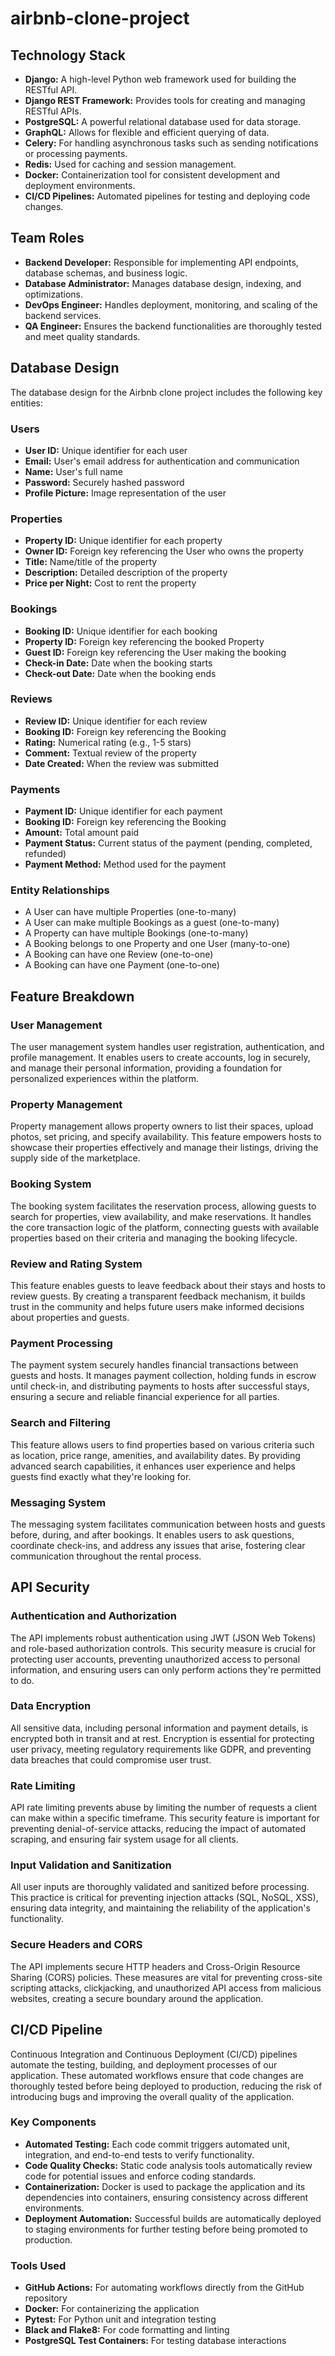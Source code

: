 # airbnb-clone-project
## Technology Stack
- **Django:** A high-level Python web framework used for building the RESTful API.
- **Django REST Framework:** Provides tools for creating and managing RESTful APIs.
- **PostgreSQL:** A powerful relational database used for data storage.
- **GraphQL:** Allows for flexible and efficient querying of data.
- **Celery:** For handling asynchronous tasks such as sending notifications or processing payments.
- **Redis:** Used for caching and session management.
- **Docker:** Containerization tool for consistent development and deployment environments.
- **CI/CD Pipelines:** Automated pipelines for testing and deploying code changes.

## Team Roles
- **Backend Developer:** Responsible for implementing API endpoints, database schemas, and business logic.
- **Database Administrator:** Manages database design, indexing, and optimizations.
- **DevOps Engineer:** Handles deployment, monitoring, and scaling of the backend services.
- **QA Engineer:** Ensures the backend functionalities are thoroughly tested and meet quality standards.

## Database Design
The database design for the Airbnb clone project includes the following key entities:

### Users
- **User ID:** Unique identifier for each user
- **Email:** User's email address for authentication and communication
- **Name:** User's full name
- **Password:** Securely hashed password
- **Profile Picture:** Image representation of the user

### Properties
- **Property ID:** Unique identifier for each property
- **Owner ID:** Foreign key referencing the User who owns the property
- **Title:** Name/title of the property
- **Description:** Detailed description of the property
- **Price per Night:** Cost to rent the property

### Bookings
- **Booking ID:** Unique identifier for each booking
- **Property ID:** Foreign key referencing the booked Property
- **Guest ID:** Foreign key referencing the User making the booking
- **Check-in Date:** Date when the booking starts
- **Check-out Date:** Date when the booking ends

### Reviews
- **Review ID:** Unique identifier for each review
- **Booking ID:** Foreign key referencing the Booking
- **Rating:** Numerical rating (e.g., 1-5 stars)
- **Comment:** Textual review of the property
- **Date Created:** When the review was submitted

### Payments
- **Payment ID:** Unique identifier for each payment
- **Booking ID:** Foreign key referencing the Booking
- **Amount:** Total amount paid
- **Payment Status:** Current status of the payment (pending, completed, refunded)
- **Payment Method:** Method used for the payment

### Entity Relationships
- A User can have multiple Properties (one-to-many)
- A User can make multiple Bookings as a guest (one-to-many)
- A Property can have multiple Bookings (one-to-many)
- A Booking belongs to one Property and one User (many-to-one)
- A Booking can have one Review (one-to-one)
- A Booking can have one Payment (one-to-one)

## Feature Breakdown

### User Management
The user management system handles user registration, authentication, and profile management. It enables users to create accounts, log in securely, and manage their personal information, providing a foundation for personalized experiences within the platform.

### Property Management
Property management allows property owners to list their spaces, upload photos, set pricing, and specify availability. This feature empowers hosts to showcase their properties effectively and manage their listings, driving the supply side of the marketplace.

### Booking System
The booking system facilitates the reservation process, allowing guests to search for properties, view availability, and make reservations. It handles the core transaction logic of the platform, connecting guests with available properties based on their criteria and managing the booking lifecycle.

### Review and Rating System
This feature enables guests to leave feedback about their stays and hosts to review guests. By creating a transparent feedback mechanism, it builds trust in the community and helps future users make informed decisions about properties and guests.

### Payment Processing
The payment system securely handles financial transactions between guests and hosts. It manages payment collection, holding funds in escrow until check-in, and distributing payments to hosts after successful stays, ensuring a secure and reliable financial experience for all parties.

### Search and Filtering
This feature allows users to find properties based on various criteria such as location, price range, amenities, and availability dates. By providing advanced search capabilities, it enhances user experience and helps guests find exactly what they're looking for.

### Messaging System
The messaging system facilitates communication between hosts and guests before, during, and after bookings. It enables users to ask questions, coordinate check-ins, and address any issues that arise, fostering clear communication throughout the rental process.

## API Security

### Authentication and Authorization
The API implements robust authentication using JWT (JSON Web Tokens) and role-based authorization controls. This security measure is crucial for protecting user accounts, preventing unauthorized access to personal information, and ensuring users can only perform actions they're permitted to do.

### Data Encryption
All sensitive data, including personal information and payment details, is encrypted both in transit and at rest. Encryption is essential for protecting user privacy, meeting regulatory requirements like GDPR, and preventing data breaches that could compromise user trust.

### Rate Limiting
API rate limiting prevents abuse by limiting the number of requests a client can make within a specific timeframe. This security feature is important for preventing denial-of-service attacks, reducing the impact of automated scraping, and ensuring fair system usage for all clients.

### Input Validation and Sanitization
All user inputs are thoroughly validated and sanitized before processing. This practice is critical for preventing injection attacks (SQL, NoSQL, XSS), ensuring data integrity, and maintaining the reliability of the application's functionality.

### Secure Headers and CORS
The API implements secure HTTP headers and Cross-Origin Resource Sharing (CORS) policies. These measures are vital for preventing cross-site scripting attacks, clickjacking, and unauthorized API access from malicious websites, creating a secure boundary around the application.

## CI/CD Pipeline

Continuous Integration and Continuous Deployment (CI/CD) pipelines automate the testing, building, and deployment processes of our application. These automated workflows ensure that code changes are thoroughly tested before being deployed to production, reducing the risk of introducing bugs and improving the overall quality of the application.

### Key Components

- **Automated Testing:** Each code commit triggers automated unit, integration, and end-to-end tests to verify functionality.
- **Code Quality Checks:** Static code analysis tools automatically review code for potential issues and enforce coding standards.
- **Containerization:** Docker is used to package the application and its dependencies into containers, ensuring consistency across different environments.
- **Deployment Automation:** Successful builds are automatically deployed to staging environments for further testing before being promoted to production.

### Tools Used

- **GitHub Actions:** For automating workflows directly from the GitHub repository
- **Docker:** For containerizing the application
- **Pytest:** For Python unit and integration testing
- **Black and Flake8:** For code formatting and linting
- **PostgreSQL Test Containers:** For testing database interactions

